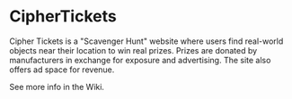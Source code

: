 # CipherTickets

Cipher Tickets is a "Scavenger Hunt" website where users find real-world objects near their location to win real prizes.
Prizes are donated by manufacturers in exchange for exposure and advertising. The site also offers ad space for revenue.

See more info in the Wiki.
